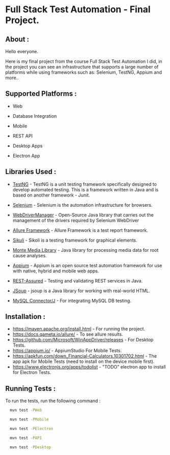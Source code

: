 
# Full Stack Test Automation - Final Project.

## About :

Hello everyone.

Here is my final project from the course Full Stack Test Automation I did, in the project you can see an infrastructure that supports a large number of platforms while using frameworks such as: Selenium, TestNG, Appium and more..

## Supported Platforms :

- Web 

- Database Integration

- Mobile

- REST API

- Desktop Apps

- Electron App

## Libraries Used :

- [TestNG](https://testng.org/doc/) - TestNG is a unit testing framework specifically designed to develop automated testing. This is a framework written in Java and is based on another framework - Junit.

- [Selenium](https://mvnrepository.com/artifact/org.seleniumhq.selenium/selenium-java) - Selenium is the automation infrastructure for browsers.

- [WebDriverManager](https://github.com/bonigarcia/webdrivermanager) - Open-Source Java library that carries out the management of the drivers required by Selenium WebDriver

- [Allure Framework](https://docs.qameta.io/allure/) - Allure Framework is a test report framework.

- [Sikuli](http://sikulix.com/) - Sikoli is a testing framework for graphical elements.

- [Monte Media Library](http://www.randelshofer.ch/monte/) - Java library for processing media data for root cause analyses.

- [Appium](https://mvnrepository.com/artifact/io.appium/java-client) - Appium is an open source test automation framework for use with native, hybrid and mobile web apps.
 
- [REST-Assured](https://mvnrepository.com/artifact/io.rest-assured/rest-assured) - Testing and validating REST services in Java.

- [JSoup](https://mvnrepository.com/artifact/org.jsoup/jsoup) - jsoup is a Java library for working with real-world HTML.

- [MySQL Connector/J](https://mvnrepository.com/artifact/mysql/mysql-connector-java) - For integrating MySQL DB testing.

## Installation :

- https://maven.apache.org/install.html - For running the project.
- https://docs.qameta.io/allure/ - To see allure results.
- https://github.com/Microsoft/WinAppDriver/releases - For Desktop Tests.
- https://appium.io/ - AppiumStudio For Mobile Tests.
- https://apkfun.com/down_Financial-Calculators.10301702.html - The app apk for Mobile Tests (need to install on the device mobile first).
- https://www.electronjs.org/apps/todolist - "TODO" electron app to install for Electron Tests.

## Running Tests :

To run the tests,  run the following command :

```bash
  mvn test -PWeb
```
```bash
  mvn test -PMobile
```
```bash
  mvn test -PElectron
```
```bash
  mvn test -PAPI
```
```bash
  mvn test -PDesktop
```
